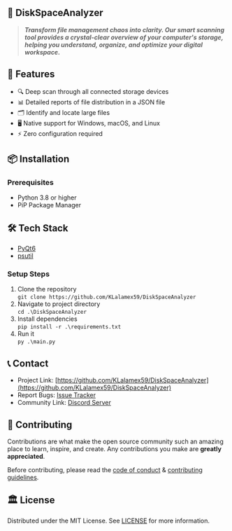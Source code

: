 ## 📘 DiskSpaceAnalyzer

> ***Transform file management chaos into clarity. Our smart scanning tool provides a crystal-clear overview of your computer's storage, helping you understand, organize, and optimize your digital workspace.***

## 🚀 Features
- 🔍 Deep scan through all connected storage devices
- 📊 Detailed reports of file distribution in a JSON file
- 🗂️ Identify and locate large files
- 🖥️ Native support for Windows, macOS, and Linux
- ⚡ Zero configuration required

## 📦 Installation
### Prerequisites
- Python 3.8 or higher
- PiP Package Manager

## 🛠️ Tech Stack
- [PyQt6](https://www.riverbankcomputing.com/static/Docs/PyQt6/)
- [psutil](https://psutil.readthedocs.io/en/latest/)

### Setup Steps
1. Clone the repository\
`git clone https://github.com/KLalamex59/DiskSpaceAnalyzer`
2. Navigate to project directory\
`cd .\DiskSpaceAnalyzer`
3. Install dependencies\
`pip install -r .\requirements.txt`
4. Run it\
`py .\main.py`

## 📞 Contact
- Project Link: [https://github.com/KLalamex59/DiskSpaceAnalyzer](https://github.com/KLalamex59/DiskSpaceAnalyzer)
- Report Bugs: [Issue Tracker](https://github.com/KLalamex59/DiskSpaceAnalyzer/issues)
- Community Link: [Discord Server](discord.gg/EgWbuXAQa9)

## 🍰 Contributing    
Contributions are what make the open source community such an amazing place to learn, inspire, and create. Any contributions you make are **greatly appreciated**.

Before contributing, please read the [code of conduct](CODE_OF_CONDUCT.md) & [contributing guidelines](CONTRIBUTING.md).

## 🏛️ License
Distributed under the MIT License. See [LICENSE](LICENSE) for more information.
    
